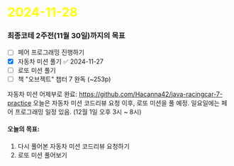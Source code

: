 # <span style="color:yellow">2024-11-28</span>
### 최종코테 2주전(11월 30일)까지의 목표
- [ ] 페어 프로그래밍 진행하기
- [x] 자동차 미션 풀기 ✅ 2024-11-27
- [ ] 로또 미션 풀기
- [ ] 책 "오브젝트" 챕터 7 완독 (~253p)

자동차 미션 어제부로 완료: https://github.com/Hacanna42/java-racingcar-7-practice
오늘은 자동차 미션 코드리뷰 요청 이후, 로또 미션을 풀 예정.
일요일에는 페어 프로그래밍 일정 있음. (12월 1일 오후 3시 ~ 8시)

#### 오늘의 목표:
1. 다시 풀어본 자동차 미션 코드리뷰 요청하기
2. 로또 미션 풀어보기

